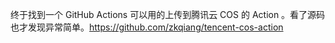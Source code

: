 终于找到一个 GitHub Actions 可以用的上传到腾讯云 COS 的 Action 。看了源码也才发现异常简单。https://github.com/zkqiang/tencent-cos-action  